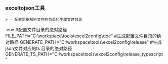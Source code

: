 ### exceltojson工具
```
> - 配置需要解析文件的目录和生成文建目录
```
  .env
     #配置文件目录的绝对路径
    FILE_PATH="C:\workspace\tools\excel2config\doc"
    #生成配置文件目录的绝对路径
    GENERATE_PATH="C:\workspace\tools\excel2config\release"
    #生成json文件对应的ts 目录的绝对路径
    GENERATE_TS_PATH="C:\workspace\tools\excel2config\release_typescript"
```
